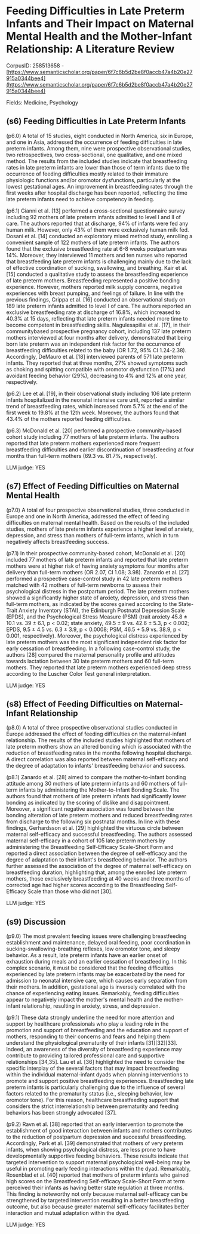 # Feeding Difficulties in Late Preterm Infants and Their Impact on Maternal Mental Health and the Mother-Infant Relationship: A Literature Review

CorpusID: 258513658 - [https://www.semanticscholar.org/paper/6f7c6b5d2be8f0accb47a4b20e27915a0344bee4](https://www.semanticscholar.org/paper/6f7c6b5d2be8f0accb47a4b20e27915a0344bee4)

Fields: Medicine, Psychology

## (s6) Feeding Difficulties in Late Preterm Infants
(p6.0) A total of 15 studies, eight conducted in North America, six in Europe, and one in Asia, addressed the occurrence of feeding difficulties in late preterm infants. Among them, nine were prospective observational studies, two retrospectives, two cross-sectional, one qualitative, and one mixed method. The results from the included studies indicate that breastfeeding rates in late preterm infants are lower than those of term infants due to the occurrence of feeding difficulties mostly related to their immature physiologic functions and/or oromotor dysfunctions, particularly at the lowest gestational ages. An improvement in breastfeeding rates through the first weeks after hospital discharge has been reported, reflecting the time late preterm infants need to achieve competency in feeding.

(p6.1) Gianni et al. [13] performed a cross-sectional questionnaire survey including 92 mothers of late preterm infants admitted to level I and II of care. The authors reported that at discharge, 94% of infants were fed any human milk. However, only 43% of them were exclusively human milk fed. Dosani et al. [14] conducted an exploratory mixed method study, enrolling a convenient sample of 122 mothers of late preterm infants. The authors found that the exclusive breastfeeding rate at 6-8 weeks postpartum was 14%. Moreover, they interviewed 11 mothers and ten nurses who reported that breastfeeding late preterm infants is challenging mainly due to the lack of effective coordination of sucking, swallowing, and breathing. Kair et al. [15] conducted a qualitative study to assess the breastfeeding experience of late preterm mothers. Breastfeeding represented a positive bonding experience. However, mothers reported milk supply concerns, negative experiences with breast pumping, and feelings of failure. In line with the previous findings, Crippa et al. [16] conducted an observational study on 189 late preterm infants admitted to level I of care. The authors reported an exclusive breastfeeding rate at discharge of 16.8%, which increased to 40.3% at 15 days, reflecting that late preterm infants needed more time to become competent in breastfeeding skills. Nagulesapillai et al. [17], in their communitybased prospective pregnancy cohort, including 137 late preterm mothers interviewed at four months after delivery, demonstrated that being born late preterm was an independent risk factor for the occurrence of breastfeeding difficulties related to the baby (OR 1.72, 95% CI 1.24-2.38). Accordingly, DeMauro et al. [18] interviewed parents of 571 late preterm infants. They reported that at three months, 27% showed symptoms such as choking and spitting compatible with oromotor dysfunction (17%) and avoidant feeding behavior (29%), decreasing to 4% and 12% at one year, respectively.

(p6.2) Lee et al. [19], in their observational study including 106 late preterm infants hospitalized in the neonatal intensive care unit, reported a similar trend of breastfeeding rates, which increased from 5.7% at the end of the first week to 19.8% at the 12th week. Moreover, the authors found that 43.4% of the mothers reported feeding difficulties.

(p6.3) McDonald et al. [20] performed a prospective community-based cohort study including 77 mothers of late preterm infants. The authors reported that late preterm mothers experienced more frequent breastfeeding difficulties and earlier discontinuation of breastfeeding at four months than full-term mothers (69.3 vs. 81.7%, respectively).

LLM judge: YES

## (s7) Effect of Feeding Difficulties on Maternal Mental Health
(p7.0) A total of four prospective observational studies, three conducted in Europe and one in North America, addressed the effect of feeding difficulties on maternal mental health. Based on the results of the included studies, mothers of late preterm infants experience a higher level of anxiety, depression, and stress than mothers of full-term infants, which in turn negatively affects breastfeeding success.

(p7.1) In their prospective community-based cohort, McDonald et al. [20] included 77 mothers of late preterm infants and reported that late preterm mothers were at higher risk of having anxiety symptoms four months after delivery than full-term mothers (OR 2.07, CI 1.08; 3.98). Zanardo et al. [27] performed a prospective case-control study in 42 late preterm mothers matched with 42 mothers of full-term newborns to assess their psychological distress in the postpartum period. The late preterm mothers showed a significantly higher state of anxiety, depression, and stress than full-term mothers, as indicated by the scores gained according to the State-Trait Anxiety Inventory (STAI), the Edinburgh Postnatal Depression Scale (EPDS), and the Psychological Stress Measure (PSM) (trait anxiety 45.8 ± 10.1 vs. 39 ± 6.1, p < 0.02; state anxiety, 49.5 ± 9 vs. 42.6 ± 5.3, p < 0.002; EPDS, 9.5 ± 4.5 vs. 6.3 ± 3.9, p < 0.0008; PSM, 46.5 + 5.9 vs. 38.9, p < 0.001, respectively). Moreover, the psychological distress experienced by late preterm mothers was the most significant independent risk factor for early cessation of breastfeeding. In a following case-control study, the authors [28] compared the maternal personality profile and attitudes towards lactation between 30 late preterm mothers and 60 full-term mothers. They reported that late preterm mothers experienced deep stress according to the Luscher Color Test general interpretation.

LLM judge: YES

## (s8) Effect of Feeding Difficulties on Maternal-Infant Relationship
(p8.0) A total of three prospective observational studies conducted in Europe addressed the effect of feeding difficulties on the maternal-infant relationship. The results of the included studies highlighted that mothers of late preterm mothers show an altered bonding which is associated with the reduction of breastfeeding rates in the months following hospital discharge. A direct correlation was also reported between maternal self-efficacy and the degree of adaptation to infants' breastfeeding behavior and success.

(p8.1) Zanardo et al. [28] aimed to compare the mother-to-infant bonding attitude among 30 mothers of late preterm infants and 60 mothers of full-term infants by administering the Mother-to-Infant Bonding Scale. The authors found that mothers of late preterm infants had significantly lower bonding as indicated by the scoring of dislike and disappointment. Moreover, a significant negative association was found between the bonding alteration of late preterm mothers and reduced breastfeeding rates from discharge to the following six postnatal months. In line with these findings, Gerhardsson et al. [29] highlighted the virtuous circle between maternal self-efficacy and successful breastfeeding. The authors assessed maternal self-efficacy in a cohort of 105 late preterm mothers by administering the Breastfeeding Self-Efficacy Scale-Short Form and reported a direct association between the degree of self-efficacy and the degree of adaptation to their infant's breastfeeding behavior. The authors further assessed the association of the degree of maternal self-efficacy on breastfeeding duration, highlighting that, among the enrolled late preterm mothers, those exclusively breastfeeding at 40 weeks and three months of corrected age had higher scores according to the Breastfeeding Self-Efficacy Scale than those who did not [30].

LLM judge: YES

## (s9) Discussion
(p9.0) The most prevalent feeding issues were challenging breastfeeding establishment and maintenance, delayed oral feeding, poor coordination in sucking-swallowing-breathing reflexes, low oromotor tone, and sleepy behavior. As a result, late preterm infants have an earlier onset of exhaustion during meals and an earlier cessation of breastfeeding. In this complex scenario, it must be considered that the feeding difficulties experienced by late preterm infants may be exacerbated by the need for admission to neonatal intensive care, which causes early separation from their mothers. In addition, gestational age is inversely correlated with the chance of experiencing eating issues. Remarkably, feeding difficulties appear to negatively impact the mother's mental health and the mother-infant relationship, resulting in anxiety, stress, and depression.

(p9.1) These data strongly underline the need for more attention and support by healthcare professionals who play a leading role in the promotion and support of breastfeeding and the education and support of mothers, responding to their concerns and fears and helping them understand the physiological prematurity of their infants [31][32][33]. Indeed, an awareness of the diversity of breastfeeding experience may contribute to providing tailored professional care and supportive relationships [34,35]. Lau et al. [36] highlighted the need to consider the specific interplay of the several factors that may impact breastfeeding within the individual maternal-infant dyads when planning interventions to promote and support positive breastfeeding experiences. Breastfeeding late preterm infants is particularly challenging due to the influence of several factors related to the prematurity status (i.e., sleeping behavior, low oromotor tone). For this reason, healthcare breastfeeding support that considers the strict interrelationship between prematurity and feeding behaviors has been strongly advocated [37].

(p9.2) Ravn et al. [38] reported that an early intervention to promote the establishment of good interaction between infants and mothers contributes to the reduction of postpartum depression and successful breastfeeding. Accordingly, Park et al. [39] demonstrated that mothers of very preterm infants, when showing psychological distress, are less prone to have developmentally supportive feeding behaviors. These results indicate that targeted intervention to support maternal psychological well-being may be useful in promoting early feeding interactions within the dyad. Remarkably, Rosenblad et al. [40] reported that mothers of preterm infants who gained high scores on the Breastfeeding Self-efficacy Scale-Short Form at term perceived their infants as having better state regulation at three months. This finding is noteworthy not only because maternal self-efficacy can be strengthened by targeted intervention resulting in a better breastfeeding outcome, but also because greater maternal self-efficacy facilitates better interaction and mutual adaptation within the dyad.

LLM judge: YES

